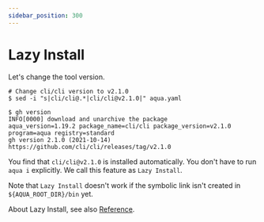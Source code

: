 ```yaml
---
sidebar_position: 300
---
```


# Lazy Install

Let's change the tool version.

```console
# Change cli/cli version to v2.1.0
$ sed -i "s|cli/cli@.*|cli/cli@v2.1.0|" aqua.yaml

$ gh version
INFO[0000] download and unarchive the package            aqua_version=1.19.2 package_name=cli/cli package_version=v2.1.0 program=aqua registry=standard
gh version 2.1.0 (2021-10-14)
https://github.com/cli/cli/releases/tag/v2.1.0
```

You find that `cli/cli@v2.1.0` is installed automatically.
You don't have to run `aqua i` explicitly.
We call this feature as `Lazy Install`.

Note that `Lazy Install` doesn't work if the symbolic link isn't created in `${AQUA_ROOT_DIR}/bin` yet.

About Lazy Install, see also [Reference](/docs/reference/lazy-install).
